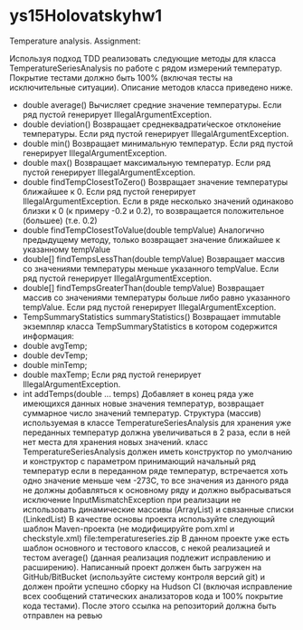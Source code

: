 # ys15Holovatskyhw1
Temperature analysis.
Assignment:

Используя подход ТDD реализовать следующие методы для класса TemperatureSeriesAnalysis по работе с рядом измерений температур. Покрытие тестами должно быть 100% (включая тесты на исключительные ситуации).
Описание методов класса приведено ниже.
- double average()
Вычисляет средние значение температуры. Если ряд пустой генерирует IllegalArgumentException.
- double deviation()
Возвращает cреднеквадрати́ческое отклоне́ние температуры. Если ряд пустой генерирует IllegalArgumentException.
- double min()
Возвращает минимальную температур. Если ряд пустой генерирует IllegalArgumentException.
- double max()
Возвращает максимальную температур. Если ряд пустой генерирует IllegalArgumentException.
- double findTempClosestToZero()
Возвращает значение температуры ближайшее к 0. Если ряд пустой генерирует IllegalArgumentException.
Если в ряде несколько значений одинаково близки к 0 (к примеру -0.2 и 0.2), то возвращается положительное (большее) (т.е. 0.2)
- double findTempClosestToValue(double tempValue)
Аналогично предыдущему методу, только возвращает значение ближайшее к указанному tempValue
- double[] findTempsLessThan(double tempValue)
Возвращает массив со значениями температуры меньше указанного tempValue. Если ряд пустой генерирует IllegalArgumentException.
- double[] findTempsGreaterThan(double tempValue)
Возвращает массив со значениями температуры больше либо равно указанного tempValue. Если ряд пустой генерирует IllegalArgumentException.
- TempSummaryStatistics summaryStatistics()
Возвращает immutable экземпляр класса TempSummaryStatistics в котором содержится информация:
- double avgTemp;
- double devTemp;
- double minTemp;
- double maxTemp;
Если ряд пустой генерирует IllegalArgumentException.
- int addTemps(double ... temps)
Добавляет в конец ряда уже имеющихся данных новые значения температур, возвращает суммарное число значений температур. Структура (массив) используемая в классе TemperatureSeriesAnalysis для хранения уже переданных температур должна увеличиваться в 2 раза, если в ней нет места для хранения новых значений.
класс TemperatureSeriesAnalysis должен иметь конструктор по умолчанию и конструктор с параметром принимающий начальный ряд температур
если в переданном ряде температур, встречается хоть одно значение меньше чем -273С, то все значения из данного ряда не должны добавляться к основному ряду и должно выбрасываться исключение InputMismatchException
при реализации не использовать динамические массивы (ArrayList) и связанные списки (LinkedList)
В качестве основы проекта используйте следующий шаблон Maven-проекта (не модифицируйте pom.xml и checkstyle.xml) file:temperatureseries.zip
В данном проекте уже есть шаблон основного и тестового классов, с некой реализацией и тестом average() (данная реализация подлежит исправлению и расширению).
Написанный проект должен быть загружен на GitHub/BitBucket (используйте систему контроля версий git) и должен пройти успешно сборку на Hudson CI (включая исправление всех сообщений статических анализаторов кода и 100% покрытие кода тестами). После этого ссылка на репозиторий должна быть отправлен на ревью
